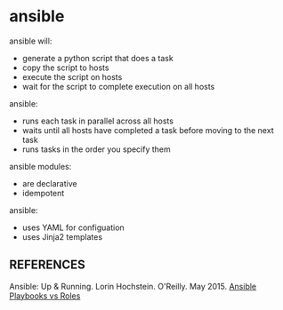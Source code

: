 ansible
=======

ansible will:
- generate a python script that does a task
- copy the script to hosts
- execute the script on hosts
- wait for the script to complete execution on all hosts

ansible:
- runs each task in parallel across all hosts
- waits until all hosts have completed a task before moving to the next task
- runs tasks in the order you specify them

ansible modules:
- are declarative
- idempotent

ansible:
- uses YAML for configuation
- uses Jinja2 templates

## REFERENCES

Ansible: Up & Running. Lorin Hochstein. O'Reilly. May 2015.
[Ansible Playbooks vs Roles](http://stackoverflow.com/questions/32101001/ansible-playbooks-vs-roles)